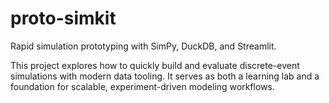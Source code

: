 # proto-simkit
Rapid simulation prototyping with SimPy, DuckDB, and Streamlit.

This project explores how to quickly build and evaluate discrete-event simulations with modern data tooling. It serves as both a learning lab and a foundation for scalable, experiment-driven modeling workflows.
